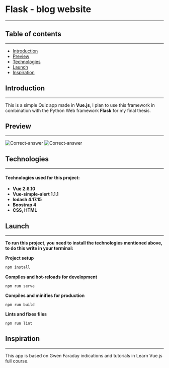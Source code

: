 # Flask - blog website

___
## Table of contents
___
* [Introduction](#introduction)
* [Preview](#preview)
* [Technologies](#technologies)
* [Launch](#launch)
* [Inspiration](#inspiration)

## Introduction
___

This is a simple Quiz app made in **Vue.js**, I plan to use this framework in combination with the Python Web framework **Flask** for my final thesis.

## Preview
___
![Correct-answer](correct.jpeg)
![Correct-answer](incorrect.jpeg)

## Technologies
___
#### Technologies used for this project:
- **Vue 2.6.10**
- **Vue-simple-alert 1.1.1**
- **lodash 4.17.15**
- **Boostrap 4**
- **CSS, HTML**

## Launch
___
**To run this project, you need to install the technologies mentioned above, to do this write in your terminal:**

**Project setup**
```sh
npm install
```
**Compiles and hot-reloads for development**
```
npm run serve
```
**Compiles and minifies for production**
```
npm run build
```
**Lints and fixes files**
```
npm run lint
```

## Inspiration
___
This app is based on Gwen Faraday indications and tutorials in Learn Vue.js full course.
